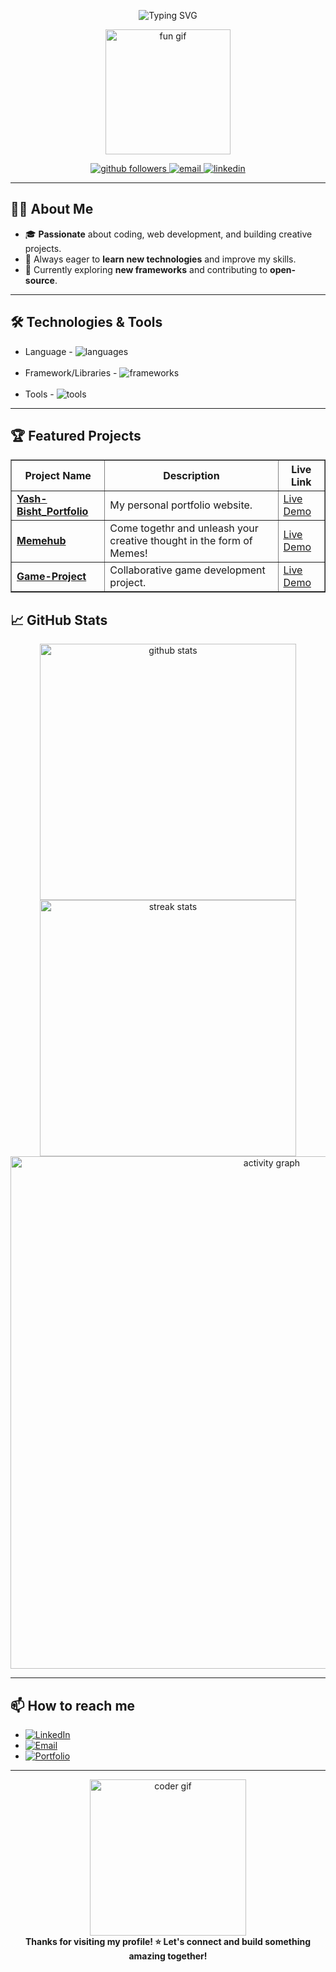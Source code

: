 <!-- Animated Header SVG -->
<p align="center">
  <img src="https://readme-typing-svg.demolab.com/?lines=Hi+there,+I'm+Yash+Bisht!;I'm+Developer;I'm+Problem+Solver;I'm+Tech+Enthusiast;Welcome+to+my+GitHub+profile!&center=true&width=500&height=50&color=F7971E&vCenter=true&pause=1000&size=30" alt="Typing SVG" />
</p>

<p align="center">
  <img src="https://media.giphy.com/media/26tn33aiTi1jkl6H6/giphy.gif" width="200" alt="fun gif"/>
</p>

<p align="center">
  <a href="https://github.com/yash-bisht711?tab=followers">
    <img src="https://img.shields.io/github/followers/yash-bisht711?label=Followers&style=social" alt="github followers" />
  </a>
  <a href="mailto:yashbisht711@gmail.com">
    <img src="https://img.shields.io/badge/Email-D14836?style=flat&logo=gmail&logoColor=white" alt="email" />
  </a>
  <a href="https://www.linkedin.com/in/yash-bisht-">
    <img src="https://img.shields.io/badge/LinkedIn-blue?style=flat&logo=linkedin" alt="linkedin" />
  </a>
</p>

---

## 👨‍💻 About Me

- 🎓 **Passionate** about coding, web development, and building creative projects.
- 🚀 Always eager to **learn new technologies** and improve my skills.
- 🌱 Currently exploring **new frameworks** and contributing to **open-source**.

---

## 🛠️ Technologies & Tools

<p align="center">
<ul>
  <li>Language - <img src="https://skillicons.dev/icons?i=js,ts,html,css" alt="languages" /></li><br>
  <li>Framework/Libraries - <img src="https://skillicons.dev/icons?i=react,nodejs,express,mongodb" alt="frameworks" /></li><br>
  <li>Tools - <img src="https://skillicons.dev/icons?i=git,vscode,redux" alt="tools" /></li>
</ul>
  <!-- <img src="https://skillicons.dev/icons?i=js,ts,react,nodejs,express,mongodb,python,html,css,git,vscode" /> -->
</p>
<!-- - **Languages:** JavaScript, TypeScript, Python, HTML, CSS
- **Frameworks/Libraries:** React, Node.js, Express, MongoDB
- **Tools:** Git, VS Code, GitHub Actions -->

---

## 🏆 Featured Projects

<table border="1" cellspacing="0" cellpadding="10" align="center">
  <thead>
    <tr>
      <th>Project Name</th>
      <th>Description</th>
      <th>Live Link</th>
    </tr>
  </thead>
  <tbody>
    <tr>
      <td><a href="https://github.com/yash-bisht711/Yash-Bisht_Portfolio"><b>Yash-Bisht_Portfolio</b></a></td>
      <td>My personal portfolio website.</td>
      <td><a href="https://yash-bisht711.github.io/Yash-Bisht_Portfolio/" target="_blank">Live Demo</a></td>
    </tr>
    <tr>
      <td><a href="https://github.com/yash-bisht711/star-war-explorer"><b>Memehub</b></a></td>
      <td>Come togethr and unleash your creative thought in the form of Memes!</td>
      <td><a href="https://memestream.vercel.app/" target="_blank">Live Demo</a></td>
    </tr>
    <tr>
      <td><a href="https://github.com/StutiSharan/Game-Project"><b>Game-Project</b></a></td>
      <td>Collaborative game development project.</td>
      <td><a href="https://mysteryspot.netlify.app/" target="_blank">Live Demo</a></td>
    </tr>
  </tbody>
</table>

## 📈 GitHub Stats
<p align="center">
  <img src="https://github-readme-stats.vercel.app/api?username=yash-bisht711&show_icons=true&theme=radical" width="410" alt="github stats"/>
  <img src="https://github-readme-streak-stats.herokuapp.com/?user=yash-bisht711&theme=radical" width="410" alt="streak stats"/>
  <br>
  <img src="https://github-readme-activity-graph.vercel.app/graph?username=yash-bisht711&theme=rogue" width="820" alt="activity graph"/>
</p>


---

<h2>📫 How to reach me</h2>

<ul>
  <li>
    <a href="https://www.linkedin.com/in/yash-bisht-" target="_blank">
      <img src="https://img.shields.io/badge/LinkedIn-blue?style=flat&logo=linkedin" alt="LinkedIn"/>
    </a>
  </li>
  <li>
    <a href="mailto:yashbisht711@gmail.com">
      <img src="https://img.shields.io/badge/Email-D14836?style=flat&logo=gmail&logoColor=white" alt="Email"/>
    </a>
  </li>
  <li>
    <a href="https://yash-bisht711.github.io/Yash-Bisht_Portfolio/" target="_blank">
      <img src="https://img.shields.io/badge/Portfolio-24292e?style=flat&logo=github&logoColor=white" alt="Portfolio"/>
    </a>
  </li>
</ul>

---

<p align="center">
  <img src="https://media.giphy.com/media/qgQUggAC3Pfv687qPC/giphy.gif" width="250" alt="coder gif"/>
  <br>
  <b>Thanks for visiting my profile! ⭐ Let's connect and build something amazing together!</b>
</p>

